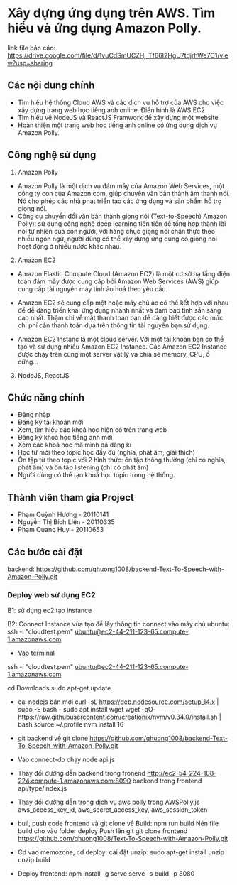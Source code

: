 # Xây dựng ứng dụng trên AWS. Tìm hiểu và ứng dụng Amazon Polly.

link file báo cáo: https://drive.google.com/file/d/1vuCdSmUCZHj_Tf66I2HgU7tdjrhWe7C1/view?usp=sharing

## Các nội dung chính

- Tìm hiểu hệ thống Cloud AWS và các dịch vụ hỗ trợ của AWS cho việc xây dựng trang web học tiếng anh online. Điển hình là AWS EC2
- Tìm hiểu về NodeJS và ReactJS Framwork để xây dựng một website
- Hoàn thiện một trang web học tiếng anh online có ứng dụng dịch vụ Amazon Polly.

## Công nghệ sử dụng

1. Amazon Polly

- Amazon Polly là một dịch vụ đám mây của Amazon Web Services, một công ty con của Amazon.com, giúp chuyển văn bản thành âm thanh nói. Nó cho phép các nhà phát triển tạo các ứng dụng và sản phẩm hỗ trợ giọng nói.
- Công cụ chuyển đổi văn bản thành giọng nói (Text-to-Speech) Amazon Polly): sử dụng công nghệ deep learning tiên tiến để tổng hợp thành lời nói tự nhiên của con người, với hàng chục giọng nói chân thực theo nhiều ngôn ngữ, người dùng có thể xây dựng ứng dụng có giọng nói hoạt động ở nhiều nước khác nhau.

2. Amazon EC2

* Amazon Elastic Compute Cloud (Amazon EC2) là một cơ sở hạ tầng điện toán đám mây được cung cấp bởi Amazon Web Services (AWS) giúp cung cấp tài nguyên máy tính ảo hoá theo yêu cầu.
* Amazon EC2 sẽ cung cấp một hoặc máy chủ ảo có thể kết hợp với nhau để dễ dàng triển khai ứng dụng nhanh nhất và đảm bảo tính sẵn sàng cao nhất. Thậm chí về mặt thanh toán bạn dễ dàng biết được các mức chi phí cần thanh toán dựa trên thông tin tài nguyên bạn sử dụng.

* Amazon EC2 Instanc là một cloud server. Với một tài khoản bạn có thể tạo và sử dụng nhiều Amazon EC2 Instance. Các Amazon EC2 Instance được chạy trên cùng một server vật lý và chia sẻ memory, CPU, ổ cứng...

3. NodeJS, ReactJS

## Chức năng chính

- Đăng nhập
- Đăng ký tài khoản mới
- Xem, tìm hiểu các khoá học hiện có trên trang web
- Đăng ký khoá học tiếng anh mới
- Xem các khoá học mà mình đã đăng kí
- Học từ mới theo topic:học đầy đủ (nghĩa, phát âm, giải thích)
- Ôn tập từ theo topic với 2 hình thức: ôn tập thông thường (chỉ có nghĩa, phát âm) và ôn tập listening (chỉ có phát âm)
- Người dùng có thể tạo khoá học topic trong hệ thống.

## Thành viên tham gia Project

- Phạm Quỳnh Hương - 20110141
- Nguyễn Thị Bích Liên - 20110335
- Phạm Quang Huy - 20110653

## Các bước cài đặt

backend: https://github.com/qhuong1008/backend-Text-To-Speech-with-Amazon-Polly.git

### Deploy web sử dụng EC2

B1: sử dụng ec2 tạo instance

B2: Connect Instance vừa tạo để lấy thông tin connect vào máy chủ ubuntu: ssh -i "cloudtest.pem" ubuntu@ec2-44-211-123-65.compute-1.amazonaws.com

- Vào terminal

ssh -i "cloudtest.pem" ubuntu@ec2-44-211-123-65.compute-1.amazonaws.com

cd Downloads
sudo apt-get update

- cài nodejs bản mới
  curl -sL https://deb.nodesource.com/setup_14.x | sudo -E bash -
  sudo apt install wget
  wget -qO- https://raw.githubusercontent.com/creationix/nvm/v0.34.0/install.sh | bash
  source ~/.profile
  nvm install 16

- git backend về
  git clone https://github.com/qhuong1008/backend-Text-To-Speech-with-Amazon-Polly.git
- Vào connect-db chạy
  node api.js
- Thay đổi đường dẫn backend trong fronend
  http://ec2-54-224-108-224.compute-1.amazonaws.com:8090 backend trong frontend api/type/index.js
- Thay đổi đường dẫn trong dịch vụ aws polly trong AWSPolly.js
  aws_access_key_id, aws_secret_access_key, aws_session_token
- buil, push code frontend và git clone về
  Build: npm run build
  Nén file build cho vào folder deploy
  Push lên git
  git clone frontend https://github.com/qhuong1008/Text-To-Speech-with-Amazon-Polly.git
- Cd vào memozone, cd deploy: cài đặt unzip: sudo apt-get install unzip
  unzip build
- Deploy frontend:
  npm install -g serve
  serve -s  build -p 8080
